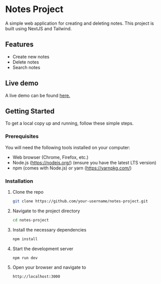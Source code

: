 # Notes Project

A simple web application for creating and deleting notes. This project is built using NextJS and Tailwind.

## Features

- Create new notes
- Delete notes
- Search notes

## Live demo

A live demo can be found <a href="https://notes-8fold.vercel.app" target="_blank">here.</a>

## Getting Started

To get a local copy up and running, follow these simple steps.

### Prerequisites

You will need the following tools installed on your computer:

- Web browser (Chrome, Firefox, etc.)
- Node.js (https://nodejs.org/) (ensure you have the latest LTS version)
- npm (comes with Node.js) or yarn (https://yarnpkg.com/)

### Installation

1. Clone the repo

   ```sh
   git clone https://github.com/your-username/notes-project.git

2. Navigate to the project directory

   ```sh
   cd notes-project

3. Install the necessary dependencies

   ```sh
   npm install

4. Start the development server

   ```sh
   npm run dev

5. Open your browser and navigate to

   ```sh
   http://localhost:3000
